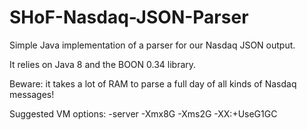 # SHoF-Nasdaq-JSON-Parser
Simple Java implementation of a parser for our Nasdaq JSON output.

It relies on Java 8 and the BOON 0.34 library.

Beware: it takes a lot of RAM to parse a full day of all kinds of Nasdaq messages!

Suggested VM options: -server -Xmx8G -Xms2G -XX:+UseG1GC
